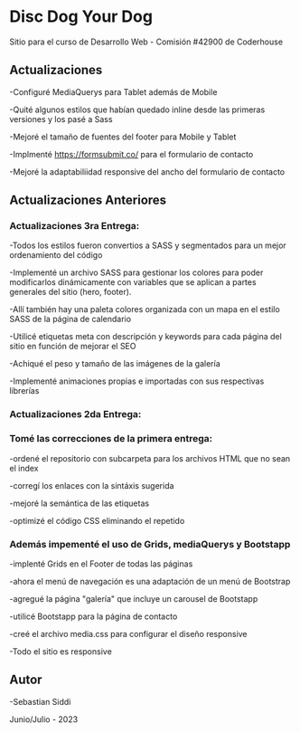 
# Disc Dog Your Dog

Sitio para el curso de Desarrollo Web - Comisión #42900 de Coderhouse


## Actualizaciones

-Configuré MediaQuerys para Tablet además de Mobile

-Quité algunos estilos que habían quedado inline desde las primeras versiones y los pasé a Sass

-Mejoré el tamaño de fuentes del footer para Mobile y Tablet

-Implmenté https://formsubmit.co/ para el formulario de contacto

-Mejoré la adaptabiliidad responsive del ancho del formulario de contacto 


## Actualizaciones Anteriores

### Actualizaciones 3ra Entrega:

-Todos los estilos fueron convertios a SASS y segmentados para un mejor ordenamiento del código

-Implementé un archivo SASS para gestionar los colores para poder modificarlos dinámicamente con variables que se aplican a partes generales del sitio (hero, footer). 
 
-Allí también hay una paleta colores organizada con un mapa en el estilo SASS de la página de calendario

-Utilicé etiquetas meta con descripción y keywords para cada página del sitio en función de mejorar el SEO

-Achiqué el peso y tamaño de las imágenes de la galería

-Implementé animaciones propias e importadas con sus respectivas librerías

### Actualizaciones 2da Entrega:

### Tomé las correcciones de la primera entrega:

-ordené el repositorio con subcarpeta para los archivos HTML que no sean el index

-corregí los enlaces con la sintáxis sugerida

-mejoré la semántica de las etiquetas

-optimizé el código CSS eliminando el repetido

### Además impementé el uso de Grids, mediaQuerys y Bootstapp

-implenté Grids en el Footer de todas las páginas

-ahora el menú de navegación es una adaptación de un menú de Bootstrap

-agregué la página "galería" que incluye un carousel de Bootstapp

-utilicé Bootstapp para la página de contacto

-creé el archivo media.css para configurar el diseño responsive

-Todo el sitio es responsive


## Autor

-Sebastian Siddi

Junio/Julio - 2023